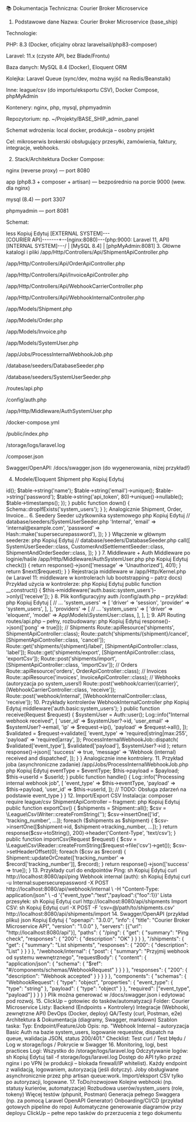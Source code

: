 📚 Dokumentacja Techniczna: Courier Broker Microservice
1. Podstawowe dane
Nazwa: Courier Broker Microservice (base_ship)

Technologie:

PHP: 8.3 (Docker, oficjalny obraz laravelsail/php83-composer)

Laravel: 11.x (czyste API, bez Blade/Frontu)

Baza danych: MySQL 8.4 (Docker), Eloquent ORM

Kolejka: Laravel Queue (sync/dev, można wyjść na Redis/Beanstalk)

Inne: league/csv (do importu/eksportu CSV), Docker Compose, phpMyAdmin

Kontenery: nginx, php, mysql, phpmyadmin

Repozytorium: np. ~/Projekty/BASE_SHIP_admin_panel

Schemat wdrożenia: local docker, produkcja – osobny projekt

Cel: mikroserwis brokerski obsługujący przesyłki, zamówienia, faktury, integracje, webhooks.

2. Stack/Architektura
Docker Compose:

nginx (reverse proxy) — port 8080

app (php8.3 + composer + artisan) — bezpośrednio na porcie 9000 (wew. dla nginx)

mysql (8.4) — port 3307

phpmyadmin — port 8081

Schemat:

less
Kopiuj
Edytuj
[EXTERNAL SYSTEM]---\
[COURIER API]-------+--(nginx:8080)---(php:9000: Laravel 11, API)
[INTERNAL SYSTEM]---/
                    |
                 [MySQL 8.4]
                    |
              [phpMyAdmin:8081]
3. Główne katalogi i pliki
/app/Http/Controllers/Api/ShipmentApiController.php

/app/Http/Controllers/Api/OrderApiController.php

/app/Http/Controllers/Api/InvoiceApiController.php

/app/Http/Controllers/Api/WebhookCarrierController.php

/app/Http/Controllers/Api/WebhookInternalController.php

/app/Models/Shipment.php

/app/Models/Order.php

/app/Models/Invoice.php

/app/Models/SystemUser.php

/app/Jobs/ProcessInternalWebhookJob.php

/database/seeders/DatabaseSeeder.php

/database/seeders/SystemUserSeeder.php

/routes/api.php

/config/auth.php

/app/Http/Middleware/AuthSystemUser.php

/docker-compose.yml

/public/index.php

/storage/logs/laravel.log

/composer.json

Swagger/OpenAPI: /docs/swagger.json (do wygenerowania, niżej przykład!)

4. Modele/Eloquent
Shipment
php
Kopiuj
Edytuj
<?php
namespace App\Models;
use Illuminate\Database\Eloquent\Model;

class Shipment extends Model
{
    protected $fillable = [
        'customer_id', 'carrier_id', 'tracking_number', 'status',
        'length_cm', 'width_cm', 'height_cm',
        'weight_kg', 'billing_weight_kg', 'details',
        'order_id', 'system_user_id',
    ];
}
SystemUser
php
Kopiuj
Edytuj
<?php
namespace App\Models;
use Illuminate\Foundation\Auth\User as Authenticatable;

class SystemUser extends Authenticatable
{
    protected $table = 'system_users';
    protected $fillable = ['name', 'email', 'password', 'api_token'];
    protected $hidden = ['password', 'api_token'];
}
(analogicznie Order, Invoice...)
5. Struktura bazy i migracje
Przykład – system_users:

php
Kopiuj
Edytuj
// database/migrations/xxxx_xx_xx_create_system_users_table.php
<?php

use Illuminate\Database\Migrations\Migration;
use Illuminate\Database\Schema\Blueprint;
use Illuminate\Support\Facades\Schema;

return new class extends Migration {
    public function up() {
        Schema::create('system_users', function (Blueprint $table) {
            $table->id();
            $table->string('name');
            $table->string('email')->unique();
            $table->string('password');
            $table->string('api_token', 80)->unique()->nullable();
            $table->timestamps();
        });
    }
    public function down() {
        Schema::dropIfExists('system_users');
    }
};
Analogicznie Shipment, Order, Invoice...

6. Seedery
Seeder użytkownika systemowego
php
Kopiuj
Edytuj
// database/seeders/SystemUserSeeder.php
<?php

namespace Database\Seeders;

use Illuminate\Database\Seeder;
use Illuminate\Support\Facades\Hash;
use App\Models\SystemUser;

class SystemUserSeeder extends Seeder
{
    public function run()
    {
        SystemUser::create([
            'name' => 'Internal',
            'email' => 'internal@example.com',
            'password' => Hash::make('supersecurepassword'),
        ]);
    }
}
Włączenie w głównym seederze:

php
Kopiuj
Edytuj
// database/seeders/DatabaseSeeder.php
<?php

namespace Database\Seeders;

use Illuminate\Database\Seeder;

class DatabaseSeeder extends Seeder
{
    public function run()
    {
        $this->call([
            SystemUserSeeder::class,
            CustomerAndSettlementSeeder::class,
            ShipmentAndOrderSeeder::class,
        ]);
    }
}
7. Middleware + Auth
Middleware po loginie/haśle
/app/Http/Middleware/AuthSystemUser.php

php
Kopiuj
Edytuj
<?php

namespace App\Http\Middleware;

use Closure;
use Illuminate\Http\Request;
use Illuminate\Support\Facades\Auth;

class AuthSystemUser
{
    public function handle(Request $request, Closure $next)
    {
        if (!Auth::guard('system_users')->check()) {
            return response()->json(['message' => 'Unauthorized'], 401);
        }
        return $next($request);
    }
}
Rejestracja middleware w /app/Http/Kernel.php (w Laravel 11: middleware w kontrolerach lub bootstrapping – patrz docs)
Przykład użycia w kontrolerze:

php
Kopiuj
Edytuj
public function __construct()
{
    $this->middleware('auth.basic:system_users')->only(['receive']);
}
8. Plik konfiguracyjny auth
/config/auth.php – przykład:

php
Kopiuj
Edytuj
<?php

return [
    // ...
    'guards' => [
        // ...
        'system_users' => [
            'driver' => 'session',
            'provider' => 'system_users',
        ],
    ],
    'providers' => [
        // ...
        'system_users' => [
            'driver' => 'eloquent',
            'model' => App\Models\SystemUser::class,
        ],
    ],
];
9. API Routing
routes/api.php – pełny, rozbudowany:

php
Kopiuj
Edytuj
<?php

use Illuminate\Support\Facades\Route;
use App\Http\Controllers\Api\ShipmentApiController;
use App\Http\Controllers\Api\OrderApiController;
use App\Http\Controllers\Api\InvoiceApiController;
use App\Http\Controllers\Api\WebhookCarrierController;
use App\Http\Controllers\Api\WebhookInternalController;

// Test endpoint
Route::get('/ping', fn() => response()->json(['pong' => true]));

// Shipments
Route::apiResource('shipments', ShipmentApiController::class);
Route::patch('shipments/{shipment}/cancel', [ShipmentApiController::class, 'cancel']);
Route::get('shipments/{shipment}/label', [ShipmentApiController::class, 'label']);
Route::get('shipments/export', [ShipmentApiController::class, 'exportCsv']);
Route::post('shipments/import', [ShipmentApiController::class, 'importCsv']);

// Orders
Route::apiResource('orders', OrderApiController::class);

// Invoices
Route::apiResource('invoices', InvoiceApiController::class);

// Webhooks (autoryzacja po system_users!)
Route::post('webhook/carrier/{carrier}', [WebhookCarrierController::class, 'receive']);
Route::post('webhook/internal', [WebhookInternalController::class, 'receive']);
10. Przykłady kontrolerów
WebhookInternalController
php
Kopiuj
Edytuj
<?php

namespace App\Http\Controllers\Api;

use App\Http\Controllers\Controller;
use Illuminate\Http\Request;
use Illuminate\Support\Facades\Auth;
use Illuminate\Support\Facades\Log;
use App\Jobs\ProcessInternalWebhookJob;

class WebhookInternalController extends Controller
{
    public function __construct()
    {
        $this->middleware('auth.basic:system_users');
    }

    public function receive(Request $request)
    {
        $systemUser = Auth::user();

        Log::info("Internal webhook received", [
            'user_id' => $systemUser?->id,
            'user_email' => $systemUser?->email,
            'ip' => $request->ip(),
            'payload' => $request->all(),
        ]);

        $validated = $request->validate([
            'event_type' => 'required|string|max:255',
            'payload'    => 'required|array',
        ]);

        ProcessInternalWebhookJob::dispatch(
            $validated['event_type'],
            $validated['payload'],
            $systemUser?->id
        );

        return response()->json([
            'success' => true,
            'message' => 'Webhook (internal) received and dispatched',
        ]);
    }
}
Analogicznie inne kontrolery.

11. Przykład joba (asynchroniczne zadanie)
/app/Jobs/ProcessInternalWebhookJob.php

php
Kopiuj
Edytuj
<?php

namespace App\Jobs;

use Illuminate\Bus\Queueable;
use Illuminate\Contracts\Queue\ShouldQueue;
use Illuminate\Queue\InteractsWithQueue;
use Illuminate\Queue\SerializesModels;
use Illuminate\Support\Facades\Log;

class ProcessInternalWebhookJob implements ShouldQueue
{
    use InteractsWithQueue, Queueable, SerializesModels;

    protected $eventType;
    protected $payload;
    protected $userId;

    public function __construct($eventType, $payload, $userId = null)
    {
        $this->eventType = $eventType;
        $this->payload = $payload;
        $this->userId = $userId;
    }

    public function handle()
    {
        Log::info("Processing internal webhook job", [
            'event_type' => $this->eventType,
            'payload'    => $this->payload,
            'user_id'    => $this->userId,
        ]);
        // TODO: Obsługa zdarzeń na podstawie event_type
    }
}
12. Import/Export CSV
Instalacja:
composer require league/csv

ShipmentApiController – fragment:

php
Kopiuj
Edytuj
public function exportCsv()
{
    $shipments = Shipment::all();
    $csv = \League\Csv\Writer::createFromString('');
    $csv->insertOne(['id', 'tracking_number', ...]);
    foreach ($shipments as $shipment) {
        $csv->insertOne([$shipment->id, $shipment->tracking_number, ...]);
    }
    return response($csv->toString(), 200)->header('Content-Type', 'text/csv');
}

public function importCsv(Request $request)
{
    $csv = \League\Csv\Reader::createFromString($request->file('csv')->get());
    $csv->setHeaderOffset(0);
    foreach ($csv as $record) {
        Shipment::updateOrCreate(['tracking_number' => $record['tracking_number']], $record);
    }
    return response()->json(['success' => true]);
}
13. Przykłady curl do endpointów
Ping:

sh
Kopiuj
Edytuj
curl http://localhost:8080/api/ping
Webhook internal (auth):

sh
Kopiuj
Edytuj
curl -u Internal:supersecurepassword -X POST http://localhost:8080/api/webhook/internal \
  -H "Content-Type: application/json" \
  -d '{"event_type":"test","payload":{"foo":1}}'
Lista przesyłek:

sh
Kopiuj
Edytuj
curl http://localhost:8080/api/shipments
Import CSV:

sh
Kopiuj
Edytuj
curl -X POST -F 'csv=@/path/to/shipments.csv' http://localhost:8080/api/shipments/import
14. Swagger/OpenAPI (przykład pliku)
json
Kopiuj
Edytuj
{
  "openapi": "3.0.0",
  "info": {
    "title": "Courier Broker Microservice API",
    "version": "1.0.0"
  },
  "servers": [{"url": "http://localhost:8080/api"}],
  "paths": {
    "/ping": {
      "get": {
        "summary": "Ping check",
        "responses": { "200": { "description": "OK" } }
      }
    },
    "/shipments": {
      "get": {
        "summary": "List shipments",
        "responses": { "200": { "description": "List" } }
      }
    },
    "/webhook/internal": {
      "post": {
        "summary": "Przyjmij webhook od systemu wewnętrznego",
        "requestBody": {
          "content": {
            "application/json": {
              "schema": { "$ref": "#/components/schemas/WebhookRequest" }
            }
          }
        },
        "responses": {
          "200": { "description": "Webhook accepted" }
        }
      }
    }
  },
  "components": {
    "schemas": {
      "WebhookRequest": {
        "type": "object",
        "properties": {
          "event_type": { "type": "string" },
          "payload": { "type": "object" }
        },
        "required": ["event_type", "payload"]
      }
    }
  }
}
Plik można generować w /docs/swagger.json i edytować pod rozwój.

15. ClickUp – gotowiec do tasków/automatyzacji
Folder: Courier Microservice

Listy:

Backend (Endpoints + Kontrolery)

Integracje (Webhooki, zewnętrzne API)

DevOps (Docker, deploy)

QA/Testy (curl, Postman, e2e)

Architektura & Dokumentacja (diagramy, Swagger, markdown)

Szablon taska:

Typ: Endpoint/Feature/Job

Opis: np. "Webhook Internal – autoryzacja Basic Auth na bazie system_users, logowanie requestów, dispatch na queue, walidacja JSON, status 200/401."

Checklist: Test curl / Test błędu / Log w storage/logs / Pokrycie w Swagger

16. Monitoring, logi, best practices
Logi: Wszystko do /storage/logs/laravel.log

Odczytywanie logów:

sh
Kopiuj
Edytuj
tail -f storage/logs/laravel.log
Dostęp do API tylko przez nginx i po VPN (w produkcji – blokada firewall/IP whitelist).

Każdy endpoint z walidacją, logowaniem, autoryzacją (jeśli dotyczy).

Joby obsługiwane asynchronicznie przez php artisan queue:work.

Import/eksport CSV tylko po autoryzacji, logowane.

17. ToDo/rozwojowe
Kolejne webhooki (np. statusy kurierów, automatyzacje)

Rozbudowa userów/system_users (role, tokeny)

Więcej testów (phpunit, Postman)

Generacja pełnego Swaggera (np. za pomocą Laravel OpenAPI Generator)

Onboarding/CI/CD (przykład gotowych pipeline do repo)

Automatyczne generowanie diagramów przy deployu

ClickUp – pełne repo tasków do przerzucenia z tego dokumentu
